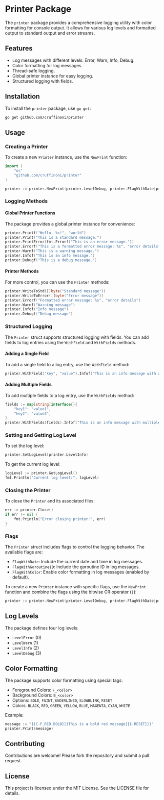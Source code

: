# Printer Package

The `printer` package provides a comprehensive logging utility with color formatting for console output. It allows for various log levels and formatted output to standard output and error streams.

## Features

- Log messages with different levels: Error, Warn, Info, Debug.
- Color formatting for log messages.
- Thread-safe logging.
- Global printer instance for easy logging.
- Structured logging with fields.

## Installation

To install the `printer` package, use `go get`:

```sh
go get github.com/cruffinoni/printer
```

## Usage

### Creating a Printer

To create a new `Printer` instance, use the `NewPrint` function:

```go
import (
    "os"
    "github.com/cruffinoni/printer"
)

printer := printer.NewPrint(printer.LevelDebug, printer.FlagWithDate|printer.FlagWithGoroutineID, os.Stdin, os.Stdout, os.Stderr)
```

### Logging Methods

#### Global Printer Functions

The package provides a global printer instance for convenience:

```go
printer.Printf("Hello, %s!", "world")
printer.Print("This is a standard message.")
printer.PrintError(fmt.Errorf("This is an error message."))
printer.Errorf("This is a formatted error message: %s", "error details")
printer.Warnf("This is a warning message.")
printer.Infof("This is an info message.")
printer.Debugf("This is a debug message.")
```

#### Printer Methods

For more control, you can use the `Printer` methods:

```go
printer.WriteToStd([]byte("Standard message"))
printer.WriteToError([]byte("Error message"))
printer.Errorf("Formatted error message: %s", "error details")
printer.Warnf("Warning message")
printer.Infof("Info message")
printer.Debugf("Debug message")
```

### Structured Logging

The `Printer` struct supports structured logging with fields. You can add fields to log entries using the `WithField` and `WithFields` methods.

#### Adding a Single Field

To add a single field to a log entry, use the `WithField` method:

```go
printer.WithField("key", "value").Infof("This is an info message with a field")
```

#### Adding Multiple Fields

To add multiple fields to a log entry, use the `WithFields` method:

```go
fields := map[string]interface{}{
    "key1": "value1",
    "key2": "value2",
}
printer.WithFields(fields).Infof("This is an info message with multiple fields")
```

### Setting and Getting Log Level

To set the log level:

```go
printer.SetLogLevel(printer.LevelInfo)
```

To get the current log level:

```go
logLevel := printer.GetLogLevel()
fmt.Println("Current log level:", logLevel)
```

### Closing the Printer

To close the `Printer` and its associated files:

```go
err := printer.Close()
if err != nil {
    fmt.Println("Error closing printer:", err)
}
```

### Flags

The `Printer` struct includes flags to control the logging behavior. The available flags are:

- `FlagWithDate`: Include the current date and time in log messages.
- `FlagWithGoroutineID`: Include the goroutine ID in log messages.
- `FlagWithColor`: Enable color formatting in log messages (enabled by default).

To create a new `Printer` instance with specific flags, use the `NewPrint` function and combine the flags using the bitwise OR operator (`|`):

```go
printer := printer.NewPrint(printer.LevelDebug, printer.FlagWithDate|printer.FlagWithGoroutineID, os.Stdin, os.Stdout, os.Stderr)
```

## Log Levels

The package defines four log levels:

- `LevelError` (0)
- `LevelWarn` (1)
- `LevelInfo` (2)
- `LevelDebug` (3)

## Color Formatting

The package supports color formatting using special tags:

- Foreground Colors: `F_<color>`
- Background Colors: `B_<color>`
- Options: `BOLD`, `FAINT`, `UNDERLINED`, `SLOWBLINK`, `RESET`
- Colors: `BLACK`, `RED`, `GREEN`, `YELLOW`, `BLUE`, `MAGENTA`, `CYAN`, `WHITE`

Example:

```go
message := "{{{-F_RED,BOLD}}}This is a bold red message{{{-RESET}}}"
printer.Print(message)
```
## Contributing

Contributions are welcome! Please fork the repository and submit a pull request.

## License

This project is licensed under the MIT License. See the LICENSE file for details.
